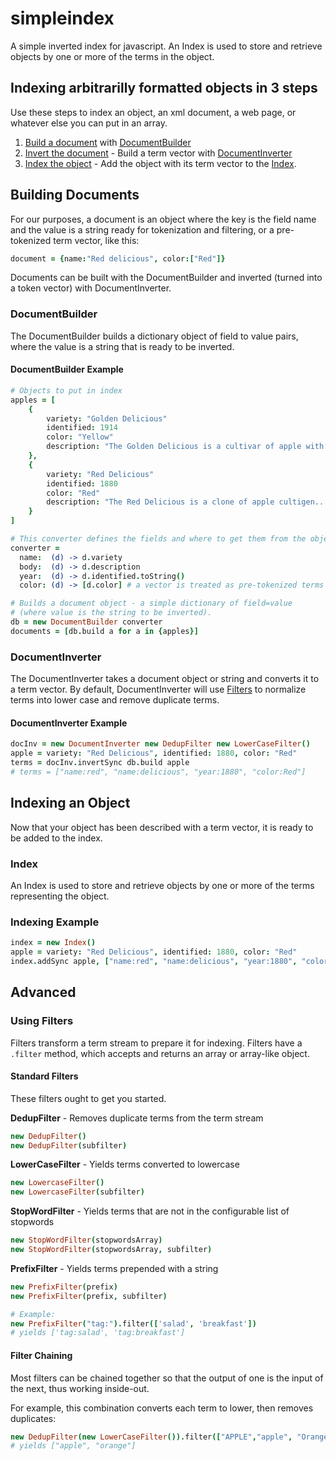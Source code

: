 simpleindex
===========

A simple inverted index for javascript.  An Index is used to store and retrieve 
objects by one or more of the terms in the object.

## Indexing arbitrarilly formatted objects in 3 steps

Use these steps to index an object, an xml document, a web page, or whatever 
else you can put in an array.

1. [Build a document](#building-documents) with [DocumentBuilder](#documentbuilder)
2. [Invert the document](#documentinverter-example) - Build a term vector
   with [DocumentInverter](#documentinverter)
3. [Index the object](#indexing-an-object) - Add the object with its term vector
   to the [Index](#index).

## Building Documents

For our purposes, a document is an object where the key is the field name 
and the value is a string ready for tokenization and filtering, 
or a pre-tokenized term vector, like this:

```coffeescript
document = {name:"Red delicious", color:["Red"]}
```

Documents can be built with the DocumentBuilder and inverted (turned into 
a token vector) with DocumentInverter.

### DocumentBuilder

The DocumentBuilder builds a dictionary object of field to value pairs, 
where the value is a string that is ready to be inverted.

#### DocumentBuilder Example
```coffeescript
# Objects to put in index
apples = [
    {
        variety: "Golden Delicious"
        identified: 1914
        color: "Yellow"
        description: "The Golden Delicious is a cultivar of apple with a yellow color..."
    },
    {
        variety: "Red Delicious"
        identified: 1880
        color: "Red"
        description: "The Red Delicious is a clone of apple cultigen..."
    }
]

# This converter defines the fields and where to get them from the object.
converter =
  name:  (d) -> d.variety
  body:  (d) -> d.description
  year:  (d) -> d.identified.toString()
  color: (d) -> [d.color] # a vector is treated as pre-tokenized terms

# Builds a document object - a simple dictionary of field=value
# (where value is the string to be inverted).
db = new DocumentBuilder converter
documents = [db.build a for a in {apples}]
```

### DocumentInverter

The DocumentInverter takes a document object or string and converts it
to a term vector.  By default, DocumentInverter will use [Filters](#using-filters)
to normalize terms into lower case and remove duplicate terms.

#### DocumentInverter Example

```coffeescript
docInv = new DocumentInverter new DedupFilter new LowerCaseFilter()
apple = variety: "Red Delicious", identified: 1880, color: "Red"
terms = docInv.invertSync db.build apple
# terms = ["name:red", "name:delicious", "year:1880", "color:Red"]
```

## Indexing an Object

Now that your object has been described with a term vector, it is ready
to be added to the index.

### Index

An Index is used to store and retrieve objects by one or more of the terms
representing the object.

### Indexing Example

```coffeescript
index = new Index()
apple = variety: "Red Delicious", identified: 1880, color: "Red"
index.addSync apple, ["name:red", "name:delicious", "year:1880", "color:Red"]
```

## Advanced

### Using Filters

Filters transform a term stream to prepare it for indexing.   Filters have
a `.filter` method, which accepts and returns an array or array-like object.

#### Standard Filters

These filters ought to get you started.

**DedupFilter** - Removes duplicate terms from the term stream

```coffeescript
new DedupFilter()
new DedupFilter(subfilter)
```
 
**LowerCaseFilter** - Yields terms converted to lowercase

```coffeescript
new LowercaseFilter()
new LowercaseFilter(subfilter)
```
 
**StopWordFilter** - Yields terms that are not in the configurable list of stopwords

```coffeescript
new StopWordFilter(stopwordsArray)
new StopWordFilter(stopwordsArray, subfilter)
```
 
**PrefixFilter** - Yields terms prepended with a string

```coffeescript
new PrefixFilter(prefix)
new PrefixFilter(prefix, subfilter)

# Example:
new PrefixFilter("tag:").filter(['salad', 'breakfast'])
# yields ['tag:salad', 'tag:breakfast']
```
 
#### Filter Chaining

Most filters can be chained together so that the output of one is the input
of the next, thus working inside-out.

For example, this combination converts each term to lower, then removes duplicates:

```coffeescript
new DedupFilter(new LowerCaseFilter()).filter(["APPLE","apple", "Orange"])
# yields ["apple", "orange"]
```

